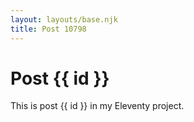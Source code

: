 ```yaml
---
layout: layouts/base.njk
title: Post 10798
---
```


# Post {{ id }}

This is post {{ id }} in my Eleventy project.
